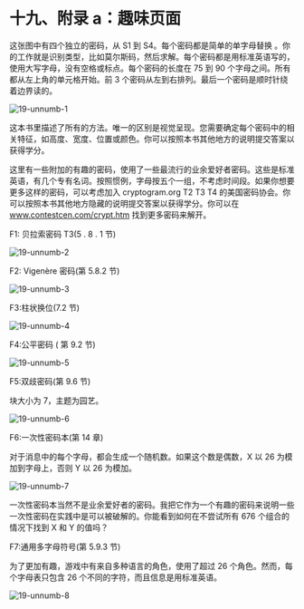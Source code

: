 # 十九、附录 a：趣味页面

这张图中有四个独立的密码，从 S1 到 S4。每个密码都是简单的单字母替换 。你的工作就是识别类型，比如莫尔斯码，然后求解。每个密码都是用标准英语写的，使用大写字母，没有空格或标点。每个密码的长度在 75 到 90 个字母之间。所有都从左上角的单元格开始。前 3 个密码从左到右排列。最后一个密码是顺时针绕着边界读的。

![19-unnumb-1](img/19-unnumb-1.png)

这本书里描述了所有的方法。唯一的区别是视觉呈现。您需要确定每个密码中的相关特征，如高度、宽度、位置或颜色。你可以按照本书其他地方的说明提交答案以获得学分。

这里有一些附加的有趣的密码，使用了一些最流行的业余爱好者密码。这些是标准英语，有几个专有名词。按照惯例，字母按五个一组，不考虑时间段。如果你想要更多这样的密码，可以考虑加入 cryptogram.org T2 T3 T4 的美国密码协会。你可以按照本书其他地方隐藏的说明提交答案以获得学分。你可以在 www.contestcen.com/crypt.htm 找到更多密码来解开。

F1: 贝拉索密码 T3(5 . 8 . 1 节)

![19-unnumb-2](img/19-unnumb-2.png)

F2: Vigenère 密码(第 5.8.2 节)

![19-unnumb-3](img/19-unnumb-3.png)

F3:柱状换位(7.2 节)

![19-unnumb-4](img/19-unnumb-4.png)

F4:公平密码 ( 第 9.2 节)

![19-unnumb-5](img/19-unnumb-5.png)

F5:双歧密码(第 9.6 节)

块大小为 7，主题为园艺。

![19-unnumb-6](img/19-unnumb-6.png)

F6:一次性密码本(第 14 章)

对于消息中的每个字母，都会生成一个随机数。如果这个数是偶数，X 以 26 为模加到字母上，否则 Y 以 26 为模加。

![19-unnumb-7](img/19-unnumb-7.png)

一次性密码本当然不是业余爱好者的密码。我把它作为一个有趣的密码来说明一些一次性密码在实践中是可以被破解的。你能看到如何在不尝试所有 676 个组合的情况下找到 X 和 Y 的值吗？

F7:通用多字母符号(第 5.9.3 节)

为了更加有趣，游戏中有来自多种语言的角色，使用了超过 26 个角色。然而，每个字母表只包含 26 个不同的字符，而且信息是用标准英语。

![19-unnumb-8](img/19-unnumb-8.png)